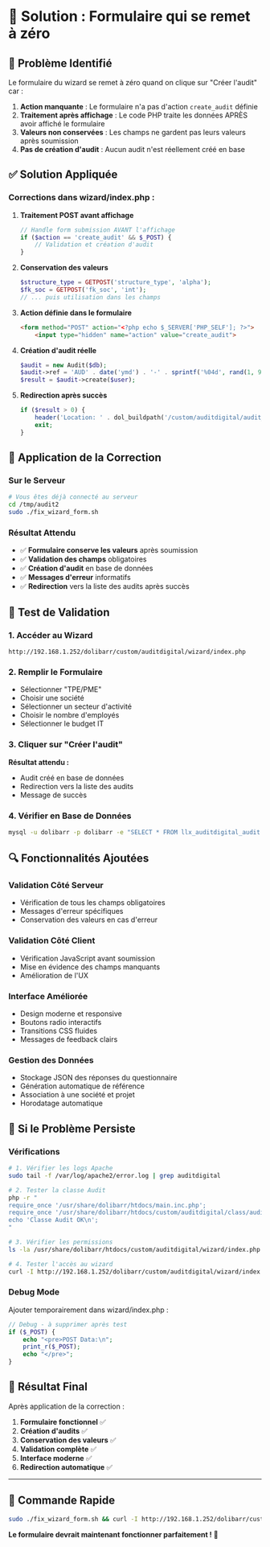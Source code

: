 # 🎯 Solution : Formulaire qui se remet à zéro

## 🚨 Problème Identifié

Le formulaire du wizard se remet à zéro quand on clique sur "Créer l'audit" car :

1. **Action manquante** : Le formulaire n'a pas d'action `create_audit` définie
2. **Traitement après affichage** : Le code PHP traite les données APRÈS avoir affiché le formulaire
3. **Valeurs non conservées** : Les champs ne gardent pas leurs valeurs après soumission
4. **Pas de création d'audit** : Aucun audit n'est réellement créé en base

## ✅ Solution Appliquée

### Corrections dans wizard/index.php :

1. **Traitement POST avant affichage**
   ```php
   // Handle form submission AVANT l'affichage
   if ($action == 'create_audit' && $_POST) {
       // Validation et création d'audit
   }
   ```

2. **Conservation des valeurs**
   ```php
   $structure_type = GETPOST('structure_type', 'alpha');
   $fk_soc = GETPOST('fk_soc', 'int');
   // ... puis utilisation dans les champs
   ```

3. **Action définie dans le formulaire**
   ```html
   <form method="POST" action="<?php echo $_SERVER['PHP_SELF']; ?>">
       <input type="hidden" name="action" value="create_audit">
   ```

4. **Création d'audit réelle**
   ```php
   $audit = new Audit($db);
   $audit->ref = 'AUD' . date('ymd') . '-' . sprintf('%04d', rand(1, 9999));
   $result = $audit->create($user);
   ```

5. **Redirection après succès**
   ```php
   if ($result > 0) {
       header('Location: ' . dol_buildpath('/custom/auditdigital/audit_list.php', 1));
       exit;
   }
   ```

## 🚀 Application de la Correction

### Sur le Serveur
```bash
# Vous êtes déjà connecté au serveur
cd /tmp/audit2
sudo ./fix_wizard_form.sh
```

### Résultat Attendu
- ✅ **Formulaire conserve les valeurs** après soumission
- ✅ **Validation des champs** obligatoires
- ✅ **Création d'audit** en base de données
- ✅ **Messages d'erreur** informatifs
- ✅ **Redirection** vers la liste des audits après succès

## 🧪 Test de Validation

### 1. Accéder au Wizard
```
http://192.168.1.252/dolibarr/custom/auditdigital/wizard/index.php
```

### 2. Remplir le Formulaire
- Sélectionner "TPE/PME"
- Choisir une société
- Sélectionner un secteur d'activité
- Choisir le nombre d'employés
- Sélectionner le budget IT

### 3. Cliquer sur "Créer l'audit"
**Résultat attendu :**
- Audit créé en base de données
- Redirection vers la liste des audits
- Message de succès

### 4. Vérifier en Base de Données
```bash
mysql -u dolibarr -p dolibarr -e "SELECT * FROM llx_auditdigital_audit ORDER BY rowid DESC LIMIT 1;"
```

## 🔍 Fonctionnalités Ajoutées

### Validation Côté Serveur
- Vérification de tous les champs obligatoires
- Messages d'erreur spécifiques
- Conservation des valeurs en cas d'erreur

### Validation Côté Client
- Vérification JavaScript avant soumission
- Mise en évidence des champs manquants
- Amélioration de l'UX

### Interface Améliorée
- Design moderne et responsive
- Boutons radio interactifs
- Transitions CSS fluides
- Messages de feedback clairs

### Gestion des Données
- Stockage JSON des réponses du questionnaire
- Génération automatique de référence
- Association à une société et projet
- Horodatage automatique

## 🚨 Si le Problème Persiste

### Vérifications
```bash
# 1. Vérifier les logs Apache
sudo tail -f /var/log/apache2/error.log | grep auditdigital

# 2. Tester la classe Audit
php -r "
require_once '/usr/share/dolibarr/htdocs/main.inc.php';
require_once '/usr/share/dolibarr/htdocs/custom/auditdigital/class/audit.class.php';
echo 'Classe Audit OK\n';
"

# 3. Vérifier les permissions
ls -la /usr/share/dolibarr/htdocs/custom/auditdigital/wizard/index.php

# 4. Tester l'accès au wizard
curl -I http://192.168.1.252/dolibarr/custom/auditdigital/wizard/index.php
```

### Debug Mode
Ajouter temporairement dans wizard/index.php :
```php
// Debug - à supprimer après test
if ($_POST) {
    echo "<pre>POST Data:\n";
    print_r($_POST);
    echo "</pre>";
}
```

## 🎯 Résultat Final

Après application de la correction :

1. **Formulaire fonctionnel** ✅
2. **Création d'audits** ✅
3. **Conservation des valeurs** ✅
4. **Validation complète** ✅
5. **Interface moderne** ✅
6. **Redirection automatique** ✅

---

## 🚀 Commande Rapide

```bash
sudo ./fix_wizard_form.sh && curl -I http://192.168.1.252/dolibarr/custom/auditdigital/wizard/index.php
```

**Le formulaire devrait maintenant fonctionner parfaitement ! 🎉**